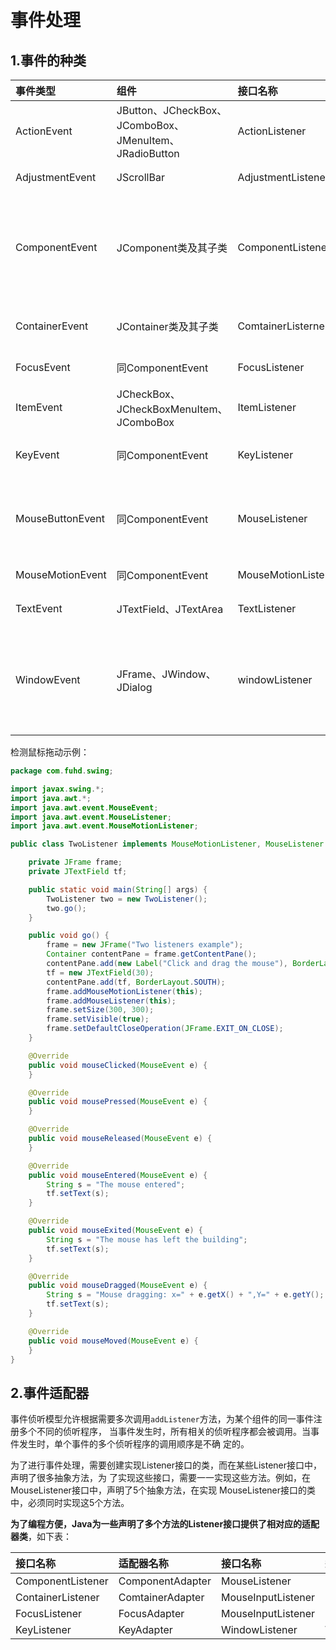 事件处理
================================================================================
## 1.事件的种类

| 事件类型 | 组件 | 接口名称 | 方法及说明 |
| :------------- | :------------- | :----------- | :------------ |
| ActionEvent | JButton、JCheckBox、JComboBox、JMenuItem、JRadioButton | ActionListener | actionPerformed(ActionEvent)单击按钮、选择菜单项或在文本框中按（Enter）键时 |
| AdjustmentEvent | JScrollBar | AdjustmentListener | adjustmentValueChanged(AdjustmentEvent)当改变滚动条滑块位置时 |
| ComponentEvent | JComponent类及其子类 | ComponentListener | componentMoved(ComponentEvent)组件移动时、componentHidden(ComponentEvent)组件隐藏时、componentResized(ComponentEvent)组件缩放时、componentShown(ComponentEvent)组件显示时 |
| ContainerEvent | JContainer类及其子类 | ComtainerListerner | componentAdded（ContainerEvent)添加组件时、componentRemoved(ContainerEvent)移除组件时 |
| FocusEvent | 同ComponentEvent | FocusListener | focusGained(FocusEvent)组件获得焦点时，focusLost(FocusEvent)组件失去焦点时 |
| ItemEvent | JCheckBox、JCheckBoxMenuItem、JComboBox | ItemListener | itemStateChanged(ItemEvent)选择复选框、选项框、单击列表框、选中带复选框菜单时 |
| KeyEvent | 同ComponentEvent | KeyListener | keyPressed(KeyEvent)键按下时、keyReleased(KeyEvent)键释放时、keyTyped(KeyEvent)击键时 |
| MouseButtonEvent | 同ComponentEvent | MouseListener | mousePressed(MouseEvent)鼠标键按下时、mouseReleased(MouseEvent)鼠标键释放时、mouseEntered(MouseEvent)鼠标进入时、mouseExited(MouseEvent)鼠标离开时、mouseClicked(MouseEvent)单击鼠标时 |
| MouseMotionEvent | 同ComponentEvent | MouseMotionListener | mouseDragged(MouseEvent)鼠标拖放时、mouseMoved(MouseEvent)鼠标移动时 |
| TextEvent | JTextField、JTextArea | TextListener | textValueChanged(TextEvent)文本框、文本区内容修改时 |
| WindowEvent | JFrame、JWindow、JDialog | windowListener | windowClosing(WindowEvent)窗口关闭时、windowOpened(WindowEvent)窗口打开后、windowIconified(WindowEvent)窗口最小化时、windowClosed(WindowEvent)窗口关闭后、windowActivated(WindowEvent)窗口激活时、windowDeactivated(WindowEvent)窗口失去集点时 |

检测鼠标拖动示例：
```java
package com.fuhd.swing;

import javax.swing.*;
import java.awt.*;
import java.awt.event.MouseEvent;
import java.awt.event.MouseListener;
import java.awt.event.MouseMotionListener;

public class TwoListener implements MouseMotionListener, MouseListener {

    private JFrame frame;
    private JTextField tf;

    public static void main(String[] args) {
        TwoListener two = new TwoListener();
        two.go();
    }

    public void go() {
        frame = new JFrame("Two listeners example");
        Container contentPane = frame.getContentPane();
        contentPane.add(new Label("Click and drag the mouse"), BorderLayout.NORTH);
        tf = new JTextField(30);
        contentPane.add(tf, BorderLayout.SOUTH);
        frame.addMouseMotionListener(this);
        frame.addMouseListener(this);
        frame.setSize(300, 300);
        frame.setVisible(true);
        frame.setDefaultCloseOperation(JFrame.EXIT_ON_CLOSE);
    }

    @Override
    public void mouseClicked(MouseEvent e) {
    }

    @Override
    public void mousePressed(MouseEvent e) {
    }

    @Override
    public void mouseReleased(MouseEvent e) {
    }

    @Override
    public void mouseEntered(MouseEvent e) {
        String s = "The mouse entered";
        tf.setText(s);
    }

    @Override
    public void mouseExited(MouseEvent e) {
        String s = "The mouse has left the building";
        tf.setText(s);
    }

    @Override
    public void mouseDragged(MouseEvent e) {
        String s = "Mouse dragging: x=" + e.getX() + ",Y=" + e.getY();
        tf.setText(s);
    }

    @Override
    public void mouseMoved(MouseEvent e) {
    }
}
```

## 2.事件适配器
事件侦听模型允许根据需要多次调用`addListener`方法，为某个组件的同一事件注册多个不同的侦听程序，
当事件发生时，所有相关的侦听程序都会被调用。当事件发生时，单个事件的多个侦听程序的调用顺序是不确
定的。

为了进行事件处理，需要创建实现Listener接口的类，而在某些Listener接口中，声明了很多抽象方法，为
了实现这些接口，需要一一实现这些方法。例如，在MouseListener接口中，声明了5个抽象方法，在实现
MouseListener接口的类中，必须同时实现这5个方法。

**为了编程方便，Java为一些声明了多个方法的Listener接口提供了相对应的适配器类**，如下表：

| 接口名称 | 适配器名称 | 接口名称 | 适配器名称 |
| :------------- | :------------- | :----------- | :------------ |
| ComponentListener | ComponentAdapter | MouseListener | MouseAdapter |
| ContainerListener | ComtainerAdapter | MouseInputListener | MouseInputAdapter |
| FocusListener | FocusAdapter | MouseInputListener | MouseInputAdapter |
| KeyListener | KeyAdapter | WindowListener | WindowAdapter |
